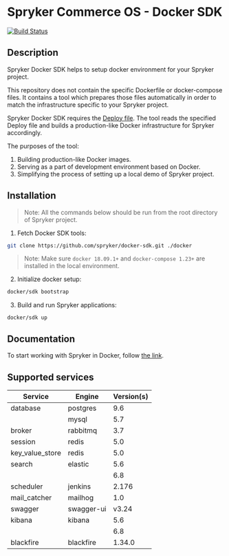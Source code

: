 # Spryker Commerce OS - Docker SDK
[![Build Status](https://travis-ci.org/spryker/docker-sdk.svg)](https://travis-ci.org/spryker/docker-sdk)

## Description

Spryker Docker SDK helps to setup docker environment for your Spryker project.

This repository does not contain the specific Dockerfile or docker-compose files.
It contains a tool which prepares those files automatically in order to match the infrastructure specific to your Spryker project.

Spryker Docker SDK requires the [Deploy file](https://documentation.spryker.com/installation/spryker_in_docker/docker_sdk/deploy-file-reference-version-1-201907.htm).
The tool reads the specified Deploy file and builds a production-like Docker infrastructure for Spryker accordingly.

The purposes of the tool:

1. Building production-like Docker images.
1. Serving as a part of development environment based on Docker.
1. Simplifying the process of setting up a local demo of Spryker project.

## Installation
> Note: All the commands below should be run from the root directory of Spryker project.

1. Fetch Docker SDK tools:
```bash
git clone https://github.com/spryker/docker-sdk.git ./docker
```

> Note: Make sure `docker 18.09.1+` and `docker-compose 1.23+` are installed in the local environment.


2. Initialize docker setup:

```bash
docker/sdk bootstrap
```

3. Build and run Spryker applications:
```
docker/sdk up
```

## Documentation

To start working with Spryker in Docker, follow [the link](https://documentation.spryker.com/installation/spryker_in_docker/docker_sdk/docker-sdk.htm).

## Supported services

| Service  | Engine  | Version(s)  |
|---|---|---|
| database  | postgres  | 9.6  |
|   | mysql  | 5.7  |
| broker  | rabbitmq  | 3.7  |
| session  | redis  | 5.0  |
| key_value_store  | redis  | 5.0  |
| search  | elastic  | 5.6  |
|   |   | 6.8  |
| scheduler  | jenkins  | 2.176  |
| mail_catcher  | mailhog  | 1.0  |
| swagger  | swagger-ui  | v3.24  |
| kibana  | kibana  | 5.6 |
|   |   | 6.8 |
| blackfire  | blackfire  | 1.34.0 |
